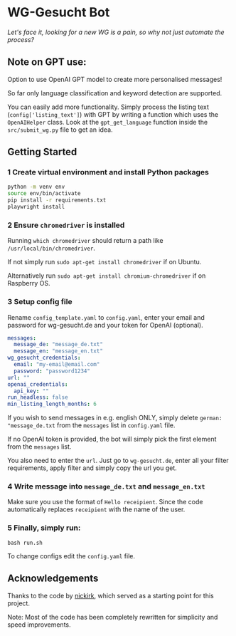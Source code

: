 # WG-Gesucht Bot 
*Let's face it, looking for a new WG is a pain, so why not just automate the process?*


## Note on GPT use:

Option to use OpenAI GPT model to create more personalised messages!

So far only language classification and keyword detection are supported.

You can easily add more functionality. Simply process the listing text (`config['listing_text']`) with GPT by writing a function which uses the `OpenAIHelper` class. Look at the `gpt_get_language` function inside the `src/submit_wg.py` file to get an idea.

## Getting Started

### 1 Create virtual environment and install Python packages

```bash
python -m venv env
source env/bin/activate
pip install -r requirements.txt
playwright install
```

### 2 Ensure `chromedriver` is installed

Running `which chromedriver` should return a path like `/usr/local/bin/chromedriver`.

If not simply run `sudo apt-get install chromedriver` if on Ubuntu.

Alternatively run `sudo apt-get install chromium-chromedriver` if on Raspberry OS.

### 3 Setup config file

Rename `config_template.yaml` to `config.yaml`, enter your email and password for wg-gesucht.de and your token for OpenAI (optional).

```yaml
messages:
  message_de: "message_de.txt"
  message_en: "message_en.txt"
wg_gesucht_credentials:
  email: "my-email@email.com"
  password: "password1234"
url: ""
openai_credentials:
  api_key: ""
run_headless: false
min_listing_length_months: 6
```

If you wish to send messages in e.g. english ONLY, simply delete `german: "message_de.txt` from the `messages` list in `config.yaml` file.

If no OpenAI token is provided, the bot will simply pick the first element from the `messages` list.

You also need to enter the `url`. Just go to `wg-gesucht.de`, enter all your filter requirements, apply filter and simply copy the url you get.

### 4 Write message into `message_de.txt` and `message_en.txt`

Make sure you use the format of `Hello receipient`. Since the code automatically replaces `receipient` with the name of the user.

### 5 Finally, simply run:

```
bash run.sh
```

To change configs edit the `config.yaml` file.


## Acknowledgements

Thanks to the code by [nickirk](https://github.com/nickirk/immo), which served as a starting point for this project.

Note: Most of the code has been completely rewritten for simplicity and speed improvements.